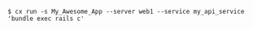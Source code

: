 <!-- layout:code post: run_examples -->

```
$ cx run -s My_Awesome_App --server web1 --service my_api_service 'bundle exec rails c'
```
